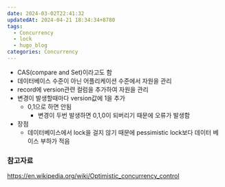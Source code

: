 ```yaml
---
date: 2024-03-02T22:41:32
updatedAt: 2024-04-21 18:34:34+8780
tags:
  - Concurrency
  - lock
  - hugo_blog
categories: Concurrency
---
```

- CAS(compare and Set)이라고도 함
- 데이터베이스 수준이 아닌 어플리케이션 수준에서 자원을 관리
- record에 version관련 컬럼을 추가하여 자원을 관리
- 변경이 발생할때마다 version값에 1을 추가
	- 0,1으로 하면 안됨
		- 변경이 두번 발생하면 0,1,0이 되버리기 때문에 오류가 발생함
- 장점
	- 데이터베이스에서 lock을 걸지 않기 때문에 pessimistic lock보다 데이터 베이스 부하가 적음

### 참고자료
https://en.wikipedia.org/wiki/Optimistic_concurrency_control